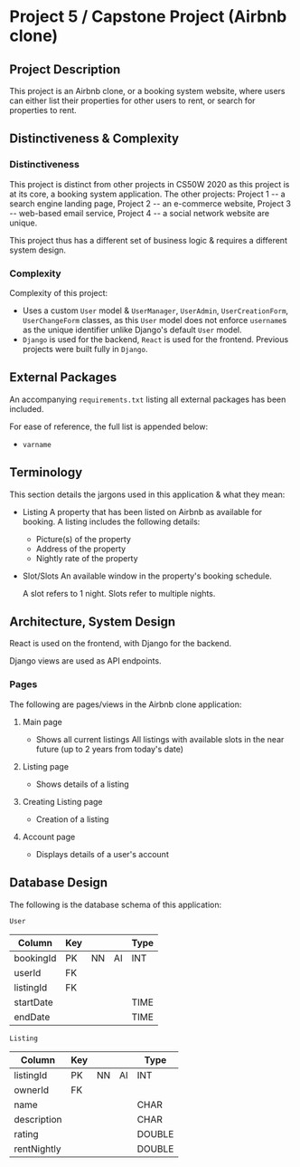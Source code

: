 # Project 5 / Capstone Project (Airbnb clone)

## Project Description

This project is an Airbnb clone, or a booking system website, where users can either list their properties for other users to rent, or search for properties to rent.

## Distinctiveness & Complexity

### Distinctiveness

This project is distinct from other projects in CS50W 2020 as this project is at its core, a booking system application. The other projects: Project 1 -- a search engine landing page, Project 2 -- an e-commerce website, Project 3 -- web-based email service, Project 4 -- a social network website are unique.

This project thus has a different set of business logic & requires a different system design.

### Complexity

Complexity of this project:

- Uses a custom `User` model & `UserManager`, `UserAdmin`, `UserCreationForm`, `UserChangeForm` classes, as this `User` model does not enforce `username`s as the unique identifier unlike Django's default `User` model.
- `Django` is used for the backend, `React` is used for the frontend. Previous projects were built fully in `Django`.

## External Packages

An accompanying `requirements.txt` listing all external packages has been included.

For ease of reference, the full list is appended below:

- `varname`

## Terminology

This section details the jargons used in this application & what they mean:

- Listing
  A property that has been listed on Airbnb as available for booking.
  A listing includes the following details:

  - Picture(s) of the property
  - Address of the property
  - Nightly rate of the property

- Slot/Slots
  An available window in the property's booking schedule.

  A slot refers to 1 night. Slots refer to multiple nights.

## Architecture, System Design

React is used on the frontend, with Django for the backend.

Django views are used as API endpoints.

### Pages

The following are pages/views in the Airbnb clone application:

1. Main page

   - Shows all current listings
     All listings with available slots in the near future (up to 2 years from today's date)

2. Listing page

   - Shows details of a listing

3. Creating Listing page

   - Creation of a listing

4. Account page

   - Displays details of a user's account

## Database Design

The following is the database schema of this application:

`User`

| Column    | Key |     |     | Type |
| --------- | --- | --- | --- | ---- |
| bookingId | PK  | NN  | AI  | INT  |
| userId    | FK  |     |     |      |
| listingId | FK  |     |     |      |
| startDate |     |     |     | TIME |
| endDate   |     |     |     | TIME |

`Listing`

| Column      | Key |     |     | Type   |
| ----------- | --- | --- | --- | ------ |
| listingId   | PK  | NN  | AI  | INT    |
| ownerId     | FK  |     |     |        |
| name        |     |     |     | CHAR   |
| description |     |     |     | CHAR   |
| rating      |     |     |     | DOUBLE |
| rentNightly |     |     |     | DOUBLE |
